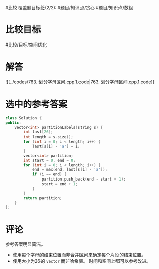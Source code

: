 #比较
覆盖题目标签(2/2): #题目/知识点/贪心 #题目/知识点/数组

# 比较目标

#比较/目标/空间优化 

# 解答

![[../codes/763. 划分字母区间.cpp.1.code|763. 划分字母区间.cpp.1.code]]

# 选中的参考答案

```C++
class Solution {
public:
    vector<int> partitionLabels(string s) {
        int last[26];
        int length = s.size();
        for (int i = 0; i < length; i++) {
            last[s[i] - 'a'] = i;
        }
        vector<int> partition;
        int start = 0, end = 0;
        for (int i = 0; i < length; i++) {
            end = max(end, last[s[i] - 'a']);
            if (i == end) {
                partition.push_back(end - start + 1);
                start = end + 1;
            }
        }
        return partition;
    }
};
```

# 评论

参考答案明显简洁。
- 使用每个字母的结束位置而非合并区间来确定每个片段的结束位置。
- 使用大小为26的 `vector` 而非哈希表。
时间和空间上都可以参考改进。